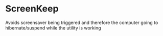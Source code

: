 # ScreenKeep
Avoids screensaver being triggered and therefore the computer going to hibernate/suspend while the utility is working
